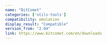 ```yaml
---
name: "BitComet"
categories: ['utils-tools']
compatibility: emulation
display_result: "Compatible"
version_from: "2.04"
link: https://www.bitcomet.com/en/downloads
---
```


